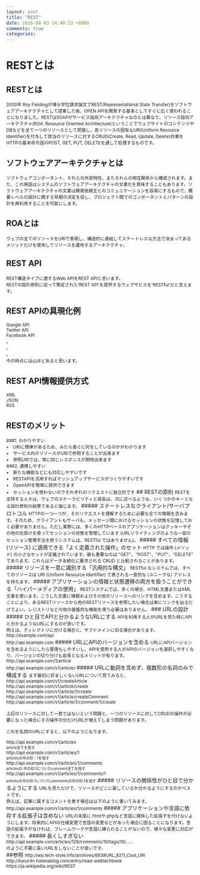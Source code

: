 ```yaml
---
layout: post
title: "REST"
date: 2016-08-03 14:40:53 +0900
comments: true
categories:
---
```

# RESTとは
## RESTとは
<small>2000年 Roy Fieldingが博士学位請求論文でREST(Representational State Transfer)をソフトウェアアーキテクチャとして提案した後、OPEN APIを開発する基本としてすぐに広く使われることになりました。RESTはSOAPがサービス指向アーキテクチャなのとは異なり、リソース指向アーキテクチャ(ROA: Resource Oriented Architecture)ということでウェブサイトのコンテンツやDBなどを全て一つのリソースとして把握し、各リソースの固有なURI(Uniform Resource Identifier)を付与して該当のリソースに対するCRUD(Create, Read, Update, Delete)作業をHTTPの基本命令語のPOST, GET, PUT, DELETEを通して処理するものです。</small>
## ソフトウェアアーキテクチャとは
<small>ソフトウェアコンポーネント、それらの外部特性、またそれらの相互関係から構成されます。また、この用語はシステムのソフトウェアアーキテクチャの文書化を意味することもあります。ソフトウェアアーキテクチャの文書は開発依頼主とのコミュニケーションを容易にするもので、概要レベルの設計に関する早期の決定を促し、プロジェクト間でのコンポーネントとパターンの設計を再利用することを可能にします。</small>
## ROAとは
<small>ウェブの全てのリソースをURIで表現し、構造的に連結してステートレスな方法で決まってあるメソッドだけを使用してリソースを運用するアーキテクチャ。</small>
## REST API
<small>REST構造タイプに適するWeb APIをREST APIと言います。<br>
RESTの設計原則に従って策定された‘REST API’を提供するウェブサビスを’RESTful’だと言えます。</small>
## REST APIの具現化例
<small>Google API<br>
Twitter API<br>
Facebook API<br>
。<br>
。<br>
。<br>
今の時点には山ほどあると思います。</small>
## REST API情報提供方式
<small>XML<br>
JSON<br>
RSS</small>
## RESTのメリット
<small>
###1. わかりやすい<br>
•　URIに規律があるため、みたら直ぐに何をしているのかがわかります<br>
•　サービス内のリソースがURIで参照することが出来ます<br>
•　参照URIでは、常に同じレスポンスが期待出来ます<br>
###2. 連携しやすい<br>
•　新たな機能などにも対応しやすいです<br>
•　RESTAPIを活用すればマッシュアップサービスがつくりやすいです<br>
•　OpenAPIを簡単に提供できます<br>
•　セッションを使わないのでそれぞれのリクエストに独立的です</small>
## RESTの原則
<small>RESTを支持する人々は、ウェブのスケーラビリティと成長は、次に述べるような、いくつかのキーとなる設計原則の結果であると論じます。</small>
##### ステートレスなクライアント/サーバプロトコル
<small>HTTPの一つ一つが、そのリクエストを理解するために必要な全ての情報を含みます。そのため、クライアントもサーバも、メッセージ間におけるセッションの状態を記憶しておく必要がありません。ただし実際には、多くのHTTPベースのアプリケーションはクッキーやその他の仕掛けを使ってセッションの状態を管理しています (URLリライティングのような一部のセッション管理手法を使うシステムは、RESTful ではありません)。</small>
##### すべての情報 (リソース) に適用できる「よく定義された操作」のセット
<small>HTTP では操作 (メソッド) の小さなセットが定義されています。最も重要なのは "GET"、"POST"、"PUT"、"DELETE" であります。これらはデータ永続化に要求される CRUD と比較されることがあります。</small>
##### リソースを一意に識別する「汎用的な構文」
<small>RESTful なシステムでは、すべてのリソースは URI (Uniform Resource Identifier) で表される一意的な (ユニークな) アドレスを持ちます。</small>
##### アプリケーションの情報と状態遷移の両方を扱うことができる「ハイパーメディアの使用」
<small>RESTシステムでは、多くの場合、HTML文書またはXML文書を使います。こうした文書に情報およびその他のリソースへのリンクを含めます。こうすることにより、あるRESTリソースから他のRESTリソースを参照したい場合は単にリンクを辿るだけでよい。レジストリなどの他の基盤的な機能を使う必要はありません。</small>
### URLの設計
##### ひと目でAPIと分かるようなURLにする
<small>APIを利用する人がURLを見た時にAPIと分かるようなURLにするのが良いです。<br>
例えは、ディレクトリに分ける場合と、サブドメインに切る場合があります。<br>
http://example.com/api<br>
http://api.example.com</small>
##### URLにAPIのバージョンを含める
<small>URLにAPIバージョンを含めるようにしたら管理もしやすいし、APIを使用する人がAPIのバージョンを選択しやすくなり、バージョンの切り分けも容易となるメリットが有ります。<br>
http://api.example.com/1/article<br>
http://api.example.com/v1/article/</small>
##### URLに動詞を含めず、複数形の名詞のみで構成する
<small>まず最初に好ましくないURLについて見てみると、<br>
http://api.example.com/v1/createArticle<br>
http://api.example.com/v1/article/create<br>
http://api.example.com/v1/article/1/create<br>
http://api.example.com/v1/article/createComment<br>
http://api.example.com/v1/article/1/comment/1/create<br>
<br>
上記のリソースに対して一意ではないという問題と、一つのリソースに対してCRUDの操作が必要になった場合にその操作の分だけURLが増えてしまう問題があります。<br>
<br>
これを名詞のURLにすると、以下のようになります。<br>
<br>
http://api.example.com/v1/articles<br>
<small>article全てを指す</small><br>
http://api.example.com/v1/articles/1<br>
<small>articlesの中のID：1を指す</small><br>
http://api.example.com/v1/articles/1/comments<br>
<small>articlesの	中のID:1についたcomment全てを指す</small><br>
http://api.example.com/v1/articles/1/comments/1<br>
<small>articlesの中のID:1についたcommentsの中のID:1を指す</small></small>
##### リソースの関係性がひと目で分かるようにする
<small>URLを見ただけで、リソースがどこに属しているか分かるようにするのがベストです。<br>
例えば、記事に属するコメントを表す場合は以下のように書いてみます。<br>
http://api.example.com/v1/articles/1/comments</small>
##### アプリケーションや言語に依存する拡張子は含めない
<small>URLの末尾に.htmlや.phpなど言語に関係した拡張子を付けないようにします。将来的にAPIの仕様変更で言語の変更などがあった場合に困ることになります。言語の拡張子がなければ、フレームワークや言語に縛られることがないので、様々な変更に対応ができます。</small>
##### 長くしすぎない
<small>http://api.example.com/articles/128/comments/10/tags/10/......<br>
のように不要に長いURLをしないことが良いです。</small>
<br>
##参照
<small>
http://wp.tech-style.info/archives/683#URL_8211_Cool_URI<br>
http://karur4n.hatenablog.com/entry/read-webtechbook<br>
https://ja.wikipedia.org/wiki/REST
</small>
